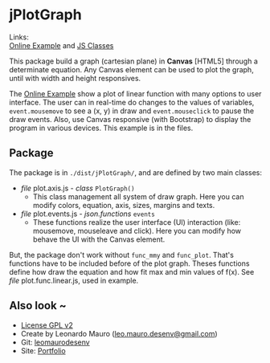 # jPlotGraph #

Links:      
[Online Example](http://projects.leonardomauro.com/jplotgraph/example/) and [JS Classes](https://www.jsclasses.org/jplotgraph)   
   
This package build a graph (cartesian plane) in **Canvas** [HTML5] through a determinate equation. Any Canvas element can be used to plot the graph, until with width and height responsives.   
   
The [Online Example](http://projects.leonardomauro.com/jplotgraph/example/) show a plot of linear function with many options to user interface. The user can in real-time do changes to the values of variables, `event.mousemove` to see a (x, y) in draw and `event.mouseclick` to pause the draw events. Also, use Canvas responsive (with Bootstrap) to display the program in various devices. This example is in the files.   
   
## Package   
   
The package is in `./dist/jPlotGraph/`, and are defined by two main classes:   
*  *file* plot.axis.js - *class* `PlotGraph()`   
    *  This class management all system of draw graph. Here you can modify colors, equation, axis, sizes, margins and texts.   
*  *file* plot.events.js - *json.functions* `events`   
    *  These functions realize the user interface (UI) interaction (like: mousemove, mouseleave and click). Here you can modify how behave the UI with the Canvas element.   
   
But, the package don't work without `func_mmy` and `func_plot`. That's functions have to be included before of the plot graph. Theses functions define how draw the equation and how fit max and min values of f(x). See *file* plot.func.linear.js, used in example.   
   
## Also look ~  	
* [License GPL v2](https://www.gnu.org/licenses/old-licenses/gpl-2.0.html)   
* Create by Leonardo Mauro (leo.mauro.desenv@gmail.com)   
* Git: [leomaurodesenv](https://github.com/leomaurodesenv/)   
* Site: [Portfolio](http://leonardomauro.com/portfolio/)   
